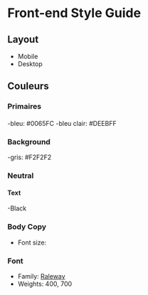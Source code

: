 # Front-end Style Guide

## Layout

- Mobile
- Desktop

## Couleurs

### Primaires

#### 
-bleu: #0065FC
-bleu clair: #DEEBFF

### Background
-gris: #F2F2F2

### Neutral

#### Text

-Black


### Body Copy

- Font size: 

### Font

- Family: [Raleway](https://fonts.google.com/specimen/Raleway)
- Weights: 400, 700
